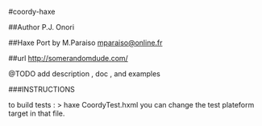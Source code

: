 #coordy-haxe

##Author P.J. Onori

##Haxe Port by M.Paraiso mparaiso@online.fr

##url http://somerandomdude.com/

@TODO add description , doc , and examples

###INSTRUCTIONS

to build tests : > haxe CoordyTest.hxml
you can change the test plateform target in that file.
